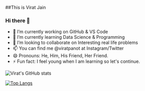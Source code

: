 ##This is Virat Jain
### Hi there 👋

- 🔭 I’m currently working on GitHub & VS Code
- 🌱 I’m currently learning Data Science & Programming 
- 👯 I’m looking to collaborate on Interesting real life problems
- 📫 You can find me @viratpanot at Instagram/Twitter
- 😄 Pronouns: He, Him, His Friend, Her Friend.
- ⚡ Fun fact: I feel young when I am learning so let's continue.  


![Virat's GitHub stats](https://github-readme-stats.vercel.app/api?username=viratpanot&show_icons=true&theme=tokyonight)


[![Top Langs](https://github-readme-stats.vercel.app/api/top-langs/?username=viratpanot)](https://github.com/viratpanot/github-readme-stats)



